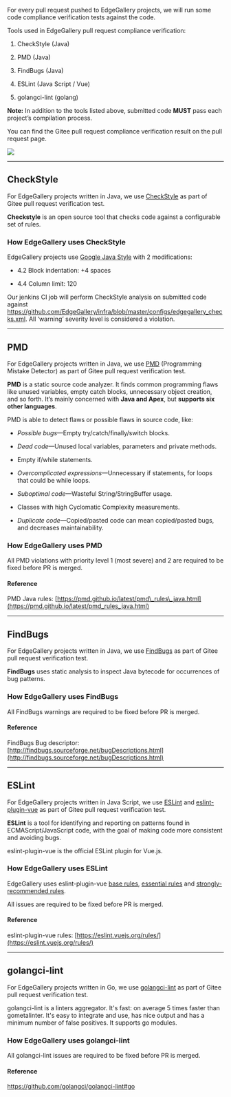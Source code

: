 For every pull request pushed to EdgeGallery projects, we will run some code compliance verification tests against the code.

Tools used in EdgeGallery pull request compliance verification:

1.  CheckStyle (Java)

2.  PMD (Java)

3.  FindBugs (Java)

4.  ESLint (Java Script / Vue)

5.  golangci-lint (golang)

**Note:** In addition to the tools listed above, submitted code **MUST** pass each project’s compilation process.

You can find the Gitee pull request compliance verification result on the pull request page.

![](https://edgegallery.atlassian.net/wiki/download/attachments/364094/Snipaste_2020-03-18_11-40-12.png?api=v2)

* * *

CheckStyle
----------

For EdgeGallery projects written in Java, we use [CheckStyle](https://maven.apache.org/plugins/maven-checkstyle-plugin/) as part of Gitee pull request verification test.

**Checkstyle** is an open source tool that checks code against a configurable set of rules.

### How EdgeGallery uses CheckStyle

EdgeGallery projects use [Google Java Style](https://google.github.io/styleguide/javaguide.html) with 2 modifications:

*   4.2 Block indentation: +4 spaces

*   4.4 Column limit: 120

Our jenkins CI job will perform CheckStyle analysis on submitted code against https://github.com/EdgeGallery/infra/blob/master/configs/edgegallery_checks.xml. All ‘warning’ severity level is considered a violation.

* * *

PMD
---

For EdgeGallery projects written in Java, we use [PMD](https://github.com/pmd/pmd) (Programming Mistake Detector) as part of Gitee pull request verification test.

**PMD** is a static source code analyzer. It finds common programming flaws like unused variables, empty catch blocks, unnecessary object creation, and so forth. It’s mainly concerned with **Java and Apex**, but **supports six other languages**.

PMD is able to detect flaws or possible flaws in source code, like:

*   _Possible bugs_—Empty try/catch/finally/switch blocks.

*   _Dead code_—Unused local variables, parameters and private methods.

*   Empty if/while statements.

*   _Overcomplicated expressions_—Unnecessary if statements, for loops that could be while loops.

*   _Suboptimal code_—Wasteful String/StringBuffer usage.

*   Classes with high Cyclomatic Complexity measurements.

*   _Duplicate code_—Copied/pasted code can mean copied/pasted bugs, and decreases maintainability.

### How EdgeGallery uses PMD

All PMD violations with priority level 1 (most severe) and 2 are required to be fixed before PR is merged.

#### Reference

PMD Java rules: [https://pmd.github.io/latest/pmd\_rules\_java.html](https://pmd.github.io/latest/pmd_rules_java.html)

* * *

FindBugs
--------

For EdgeGallery projects written in Java, we use [FindBugs](https://gleclaire.github.io/findbugs-maven-plugin/) as part of Gitee pull request verification test.

**FindBugs** uses static analysis to inspect Java bytecode for occurrences of bug patterns.

### How EdgeGallery uses FindBugs

All FindBugs warnings are required to be fixed before PR is merged.

#### Reference

FindBugs Bug descriptor: [http://findbugs.sourceforge.net/bugDescriptions.html](http://findbugs.sourceforge.net/bugDescriptions.html)

* * *

ESLint
------

For EdgeGallery projects written in Java Script, we use [ESLint](https://eslint.org/) and [eslint-plugin-vue](https://eslint.vuejs.org/) as part of Gitee pull request verification test.

**ESLint** is a tool for identifying and reporting on patterns found in ECMAScript/JavaScript code, with the goal of making code more consistent and avoiding bugs.

eslint-plugin-vue is the official ESLint plugin for Vue.js.

### How EdgeGallery uses ESLint

EdgeGallery uses eslint-plugin-vue [base rules](https://eslint.vuejs.org/rules/#base-rules-enabling-correct-eslint-parsing), [essential rules](https://eslint.vuejs.org/rules/#priority-a-essential-error-prevention) and [strongly-recommended rules](https://eslint.vuejs.org/rules/#priority-b-strongly-recommended-improving-readability).

All issues are required to be fixed before PR is merged.

#### Reference

eslint-plugin-vue rules: [https://eslint.vuejs.org/rules/](https://eslint.vuejs.org/rules/)

* * *

golangci-lint
-------------

For EdgeGallery projects written in Go, we use [golangci-lint](https://golangci.com/) as part of Gitee pull request verification test.

golangci-lint is a linters aggregator. It's fast: on average 5 times faster than gometalinter. It's easy to integrate and use, has nice output and has a minimum number of false positives. It supports go modules.

### How EdgeGallery uses golangci-lint

All golangci-lint issues are required to be fixed before PR is merged.

#### Reference

https://github.com/golangci/golangci-lint#go
